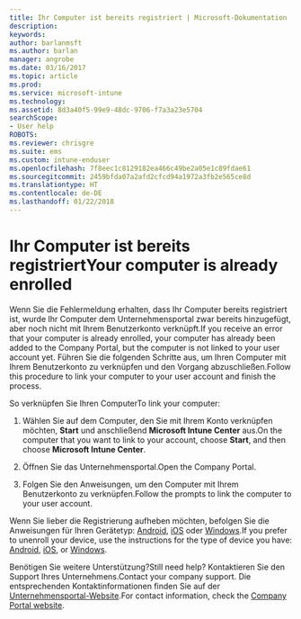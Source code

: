 ```yaml
---
title: Ihr Computer ist bereits registriert | Microsoft-Dokumentation
description: 
keywords: 
author: barlanmsft
ms.author: barlan
manager: angrobe
ms.date: 03/16/2017
ms.topic: article
ms.prod: 
ms.service: microsoft-intune
ms.technology: 
ms.assetid: 8d3a40f5-99e9-48dc-9706-f7a3a23e5704
searchScope:
- User help
ROBOTS: 
ms.reviewer: chrisgre
ms.suite: ems
ms.custom: intune-enduser
ms.openlocfilehash: 7f8eec1c8129182ea466c49be2a05e1c89fdae61
ms.sourcegitcommit: 2459bfda07a2afd2cfcd94a1972a3fb2e565ce8d
ms.translationtype: HT
ms.contentlocale: de-DE
ms.lasthandoff: 01/22/2018
---
```

# <a name="your-computer-is-already-enrolled"></a><span data-ttu-id="1f184-102">Ihr Computer ist bereits registriert</span><span class="sxs-lookup"><span data-stu-id="1f184-102">Your computer is already enrolled</span></span>

<span data-ttu-id="1f184-103">Wenn Sie die Fehlermeldung erhalten, dass Ihr Computer bereits registriert ist, wurde Ihr Computer dem Unternehmensportal zwar bereits hinzugefügt, aber noch nicht mit Ihrem Benutzerkonto verknüpft.</span><span class="sxs-lookup"><span data-stu-id="1f184-103">If you receive an error that your computer is already enrolled, your computer has already been added to the Company Portal, but the computer is not linked to your user account yet.</span></span> <span data-ttu-id="1f184-104">Führen Sie die folgenden Schritte aus, um Ihren Computer mit Ihrem Benutzerkonto zu verknüpfen und den Vorgang abzuschließen.</span><span class="sxs-lookup"><span data-stu-id="1f184-104">Follow this procedure to link your computer to your user account and finish the process.</span></span>  

<span data-ttu-id="1f184-105">So verknüpfen Sie Ihren Computer</span><span class="sxs-lookup"><span data-stu-id="1f184-105">To link your computer:</span></span>

1.  <span data-ttu-id="1f184-106">Wählen Sie auf dem Computer, den Sie mit Ihrem Konto verknüpfen möchten, **Start** und anschließend **Microsoft Intune Center** aus.</span><span class="sxs-lookup"><span data-stu-id="1f184-106">On the computer that you want to link to your account, choose **Start**, and then choose **Microsoft Intune Center**.</span></span>

2.  <span data-ttu-id="1f184-107">Öffnen Sie das Unternehmensportal.</span><span class="sxs-lookup"><span data-stu-id="1f184-107">Open the Company Portal.</span></span>

3.  <span data-ttu-id="1f184-108">Folgen Sie den Anweisungen, um den Computer mit Ihrem Benutzerkonto zu verknüpfen.</span><span class="sxs-lookup"><span data-stu-id="1f184-108">Follow the prompts to link the computer to your user account.</span></span>

<span data-ttu-id="1f184-109">Wenn Sie lieber die Registrierung aufheben möchten, befolgen Sie die Anweisungen für Ihren Gerätetyp: [Android](unenroll-your-device-from-intune-android.md), [iOS](unenroll-your-device-from-intune-ios.md) oder [Windows](unenroll-your-device-from-intune-windows.md).</span><span class="sxs-lookup"><span data-stu-id="1f184-109">If you prefer to unenroll your device, use the instructions for the type of device you have: [Android](unenroll-your-device-from-intune-android.md), [iOS](unenroll-your-device-from-intune-ios.md), or [Windows](unenroll-your-device-from-intune-windows.md).</span></span>

<span data-ttu-id="1f184-110">Benötigen Sie weitere Unterstützung?</span><span class="sxs-lookup"><span data-stu-id="1f184-110">Still need help?</span></span> <span data-ttu-id="1f184-111">Kontaktieren Sie den Support Ihres Unternehmens.</span><span class="sxs-lookup"><span data-stu-id="1f184-111">Contact your company support.</span></span> <span data-ttu-id="1f184-112">Die entsprechenden Kontaktinformationen finden Sie auf der [Unternehmensportal-Website](https://portal.manage.microsoft.com#HelpDeskDialog).</span><span class="sxs-lookup"><span data-stu-id="1f184-112">For contact information, check the [Company Portal website](https://portal.manage.microsoft.com#HelpDeskDialog).</span></span>
